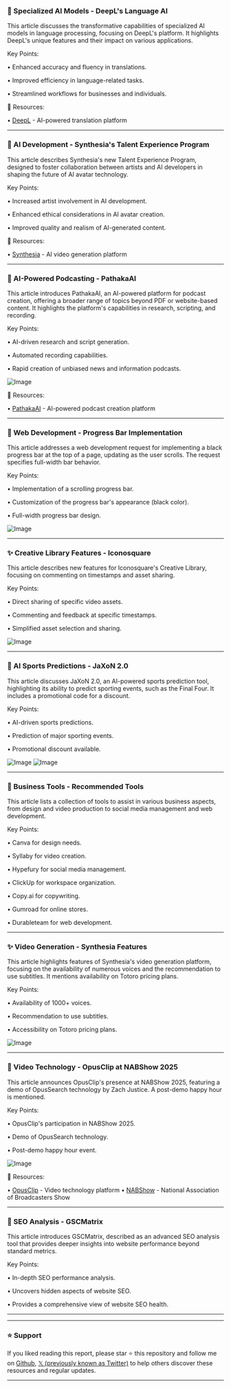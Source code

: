 ### 🤖 Specialized AI Models - DeepL's Language AI

This article discusses the transformative capabilities of specialized AI models in language processing, focusing on DeepL's platform.  It highlights DeepL's unique features and their impact on various applications.

Key Points:

• Enhanced accuracy and fluency in translations.


• Improved efficiency in language-related tasks.


• Streamlined workflows for businesses and individuals.


🔗 Resources:

• [DeepL](https://x.com/DeepLcom) -  AI-powered translation platform


---

### 🤖 AI Development - Synthesia's Talent Experience Program

This article describes Synthesia's new Talent Experience Program, designed to foster collaboration between artists and AI developers in shaping the future of AI avatar technology.

Key Points:

• Increased artist involvement in AI development.


• Enhanced ethical considerations in AI avatar creation.


• Improved quality and realism of AI-generated content.


🔗 Resources:

• [Synthesia](https://x.com/synthesiaIO) - AI video generation platform


---

### 🚀 AI-Powered Podcasting - PathakaAI

This article introduces PathakaAI, an AI-powered platform for podcast creation, offering a broader range of topics beyond PDF or website-based content.  It highlights the platform's capabilities in research, scripting, and recording.

Key Points:

• AI-driven research and script generation.


• Automated recording capabilities.


• Rapid creation of unbiased news and information podcasts.


![Image](https://pbs.twimg.com/media/Gnmr5fjWgAAYQxD?format=jpg&name=small)

🔗 Resources:

• [PathakaAI](https://x.com/PathakaAI) - AI-powered podcast creation platform


---

### 🤖 Web Development - Progress Bar Implementation

This article addresses a web development request for implementing a black progress bar at the top of a page, updating as the user scrolls.  The request specifies full-width bar behavior.

Key Points:

•  Implementation of a scrolling progress bar.


•  Customization of the progress bar's appearance (black color).


•  Full-width progress bar design.


![Image](https://pbs.twimg.com/ext_tw_video_thumb/1907510341191479298/pu/img/r1DWvcx-HOec2rRr.jpg)


---

### ✨ Creative Library Features - Iconosquare

This article describes new features for Iconosquare's Creative Library, focusing on commenting on timestamps and asset sharing.

Key Points:

• Direct sharing of specific video assets.


• Commenting and feedback at specific timestamps.


• Simplified asset selection and sharing.


![Image](https://pbs.twimg.com/media/GnfVvWAWcAAdYmu?format=jpg&name=small)

---

### 🚀 AI Sports Predictions - JaXoN 2.0

This article discusses JaXoN 2.0, an AI-powered sports prediction tool, highlighting its ability to predict sporting events, such as the Final Four. It includes a promotional code for a discount.

Key Points:

• AI-driven sports predictions.


• Prediction of major sporting events.


• Promotional discount available.


![Image](https://pbs.twimg.com/media/Gne6AZjXUAALSz0?format=jpg&name=small)
![Image](https://pbs.twimg.com/media/Gne6AZnWsAAveM0?format=jpg&name=small)

---

### 🚀 Business Tools -  Recommended Tools

This article lists a collection of tools to assist in various business aspects, from design and video production to social media management and web development.

Key Points:

• Canva for design needs.


• Syllaby for video creation.


• Hypefury for social media management.


• ClickUp for workspace organization.


• Copy.ai for copywriting.


• Gumroad for online stores.


• Durableteam for web development.



---

### ✨ Video Generation - Synthesia Features

This article highlights features of Synthesia's video generation platform, focusing on the availability of numerous voices and the recommendation to use subtitles.  It mentions availability on Totoro pricing plans.

Key Points:

• Availability of 1000+ voices.


• Recommendation to use subtitles.


• Accessibility on Totoro pricing plans.


![Image](https://pbs.twimg.com/media/GncpJ30XEAAIfdt?format=jpg&name=small)

---

### 🚀 Video Technology - OpusClip at NABShow 2025

This article announces OpusClip's presence at NABShow 2025, featuring a demo of OpusSearch technology by Zach Justice.  A post-demo happy hour is mentioned.

Key Points:

• OpusClip's participation in NABShow 2025.


• Demo of OpusSearch technology.


• Post-demo happy hour event.


![Image](https://pbs.twimg.com/media/GnYdI2GbgAAuoO1?format=jpg&name=small)

🔗 Resources:

• [OpusClip](https://x.com/OpusClip) - Video technology platform
• [NABShow](https://x.com/NABShow) - National Association of Broadcasters Show


---

### 🤖 SEO Analysis - GSCMatrix

This article introduces GSCMatrix, described as an advanced SEO analysis tool that provides deeper insights into website performance beyond standard metrics.

Key Points:

• In-depth SEO performance analysis.


• Uncovers hidden aspects of website SEO.


• Provides a comprehensive view of website SEO health.


---


---

### ⭐️ Support

If you liked reading this report, please star ⭐️ this repository and follow me on [Github](https://github.com/Drix10), [𝕏 (previously known as Twitter)](https://x.com/DRIX_10_) to help others discover these resources and regular updates.

---